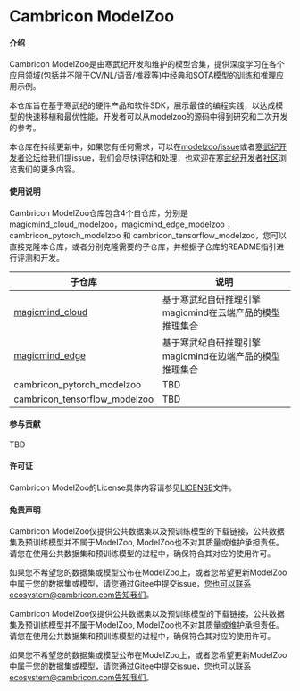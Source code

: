# Cambricon ModelZoo

#### 介绍
Cambricon ModelZoo是由寒武纪开发和维护的模型合集，提供深度学习在各个应用领域(包括并不限于CV/NL/语音/推荐等)中经典和SOTA模型的训练和推理应用示例。

本仓库旨在基于寒武纪的硬件产品和软件SDK，展示最佳的编程实践，以达成模型的快速移植和最优性能，开发者可以从modelzoo的源码中得到研究和二次开发的参考。

本仓库在持续更新中，如果您有任何需求，可以在[modelzoo/issue](https://gitee.com/cambricon/modelzoo/issues)或者[寒武纪开发者论坛](https://forum.cambricon.com/)给我们提issue，我们会尽快评估和处理，也欢迎在[寒武纪开发者社区](https://developer.cambricon.com/)浏览我们的更多内容。


#### 使用说明

Cambricon ModelZoo仓库包含4个自仓库，分别是 magicmind_cloud_modelzoo，magicmind_edge_modelzoo ， cambricon_pytorch_modelzoo 和 cambricon_tensorflow_modelzoo，您可以直接克隆本仓库，或者分别克隆需要的子仓库，并根据子仓库的README指引进行评测和开发。


| 子仓库  | 说明 |
| ------------- | ------------- |
| [magicmind_cloud](https://gitee.com/cambricon/magicmind-cloud) | 基于寒武纪自研推理引擎magicmind在云端产品的模型推理集合 | 
| [magicmind_edge](https://gitee.com/cambricon/magicmind-edge) | 基于寒武纪自研推理引擎magicmind在边端产品的模型推理集合 | 
| cambricon_pytorch_modelzoo | TBD |
| cambricon_tensorflow_modelzoo | TBD |

#### 参与贡献
TBD

#### 许可证
Cambricon ModelZoo的License具体内容请参见[LICENSE](https://gitee.com/cambricon/modelzoo/blob/master/LICENSE)文件。

#### 免责声明

Cambricon ModelZoo仅提供公共数据集以及预训练模型的下载链接，公共数据集及预训练模型并不属于ModelZoo, ModelZoo也不对其质量或维护承担责任。请您在使用公共数据集和预训练模型的过程中，确保符合其对应的使用许可。

如果您不希望您的数据集或模型公布在ModelZoo上，或者您希望更新ModelZoo中属于您的数据集或模型，请您通过Gitee中提交issue，您也可以联系ecosystem@cambricon.com告知我们。

Cambricon ModelZoo仅提供公共数据集以及预训练模型的下载链接，公共数据集及预训练模型并不属于ModelZoo, ModelZoo也不对其质量或维护承担责任。请您在使用公共数据集和预训练模型的过程中，确保符合其对应的使用许可。

如果您不希望您的数据集或模型公布在ModelZoo上，或者您希望更新ModelZoo中属于您的数据集或模型，请您通过Gitee中提交issue，您也可以联系ecosystem@cambricon.com告知我们。
